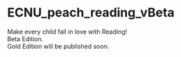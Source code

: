 # ECNU_peach_reading_vBeta
Make every child fall in love with Reading!  
Beta Edition.  
Gold Edition will be published soon.
